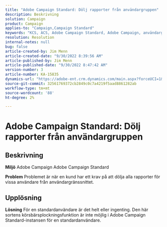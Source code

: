 ```yaml
---
title: "Adobe Campaign Standard: Dölj rapporter från användargruppen"
description: Beskrivning
solution: Campaign
product: Campaign
applies-to: "Campaign,Campaign Standard"
keywords: "KCS, ACS, Adobe Campaign Standard, Adobe Campaign, användargrupp, dölj rapporter, Frågor och svar"
resolution: Resolution
internal-notes: null
bug: false
article-created-by: Jim Menn
article-created-date: "9/30/2022 8:39:56 AM"
article-published-by: Jim Menn
article-published-date: "9/30/2022 8:47:42 AM"
version-number: 3
article-number: KA-15835
dynamics-url: "https://adobe-ent.crm.dynamics.com/main.aspx?forceUCI=1&pagetype=entityrecord&etn=knowledgearticle&id=7a36a570-9b40-ed11-9db1-0022480866ad"
source-git-commit: 32561769372cb2849c0c7a4219f5aad8861282ab
workflow-type: tm+mt
source-wordcount: '88'
ht-degree: 2%

---
```


# Adobe Campaign Standard: Dölj rapporter från användargruppen

## Beskrivning


<b>Miljö</b>
Adobe Campaign Adobe Campaign Standard

<b>Problem</b>
Problemet är när en kund har ett krav på att dölja alla rapporter för vissa användare från användargränssnittet.


## Upplösning


<b>Lösning</b>
För en standardanvändare är det helt eller ingenting.
Den här sortens körsbärsplockningsfunktion är inte möjlig i Adobe Campaign Standard-instansen för en standardanvändare.
